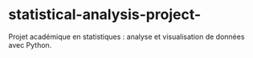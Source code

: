 # statistical-analysis-project-
Projet académique en statistiques : analyse et visualisation de données avec  Python.
